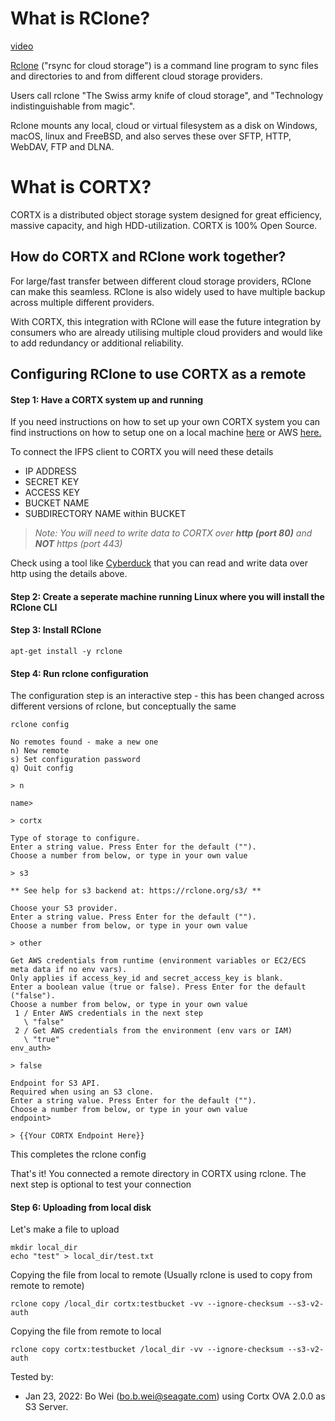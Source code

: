 # What is RClone?

[video](https://vimeo.com/582062188)

[Rclone](https://github.com/rclone/rclone) ("rsync for cloud storage") is a command line program to sync files and directories to and from different cloud storage providers.

Users call rclone "The Swiss army knife of cloud storage", and "Technology indistinguishable from magic".

Rclone mounts any local, cloud or virtual filesystem as a disk on Windows, macOS, linux and FreeBSD, and also serves these over SFTP, HTTP, WebDAV, FTP and DLNA.

# What is CORTX?

CORTX is a distributed object storage system designed for great efficiency, massive capacity, and high HDD-utilization. CORTX is 100% Open Source.

## How do CORTX and RClone work together?

For large/fast transfer between different cloud storage providers, RClone can make this seamless. RClone is also widely used to have multiple backup across multiple different providers.

With CORTX, this integration with RClone will ease the future integration by consumers who are already utilising multiple cloud providers and would like to add redundancy or additional reliability.

## Configuring RClone to use CORTX as a remote

#### Step 1: Have a CORTX system up and running

If you need instructions on how to set up your own CORTX system you can find instructions on how to setup one on a local machine [here](https://github.com/Seagate/cortx/blob/main/doc/ova/1.0.4/CORTX_on_Open_Virtual_Appliance.rst) or AWS [here.](https://github.com/Seagate/cortx/blob/main/doc/integrations/AWS_EC2.md)

To connect the IFPS client to CORTX you will need these details
* IP ADDRESS
* SECRET KEY
* ACCESS KEY
* BUCKET NAME
* SUBDIRECTORY NAME within BUCKET

> *Note: You will need to write data to CORTX over __http (port 80)__ and __NOT__ https (port 443)*

Check using a tool like [Cyberduck](https://cyberduck.io/) that you can read and write data over http using the details above.

#### Step 2: Create a seperate machine running Linux where you will install the RClone CLI

#### Step 3: Install RClone

```
apt-get install -y rclone
```

#### Step 4: Run rclone configuration

The configuration step is an interactive step - this has been changed across different versions of rclone, but conceptually the same 

```
rclone config
```

```
No remotes found - make a new one
n) New remote
s) Set configuration password
q) Quit config

> n
```

```
name>

> cortx
```

```
Type of storage to configure.
Enter a string value. Press Enter for the default ("").
Choose a number from below, or type in your own value

> s3
```

```
** See help for s3 backend at: https://rclone.org/s3/ **

Choose your S3 provider.
Enter a string value. Press Enter for the default ("").
Choose a number from below, or type in your own value

> other
```

```
Get AWS credentials from runtime (environment variables or EC2/ECS meta data if no env vars).
Only applies if access_key_id and secret_access_key is blank.
Enter a boolean value (true or false). Press Enter for the default ("false").
Choose a number from below, or type in your own value
 1 / Enter AWS credentials in the next step
   \ "false"
 2 / Get AWS credentials from the environment (env vars or IAM)
   \ "true"
env_auth>

> false
```

```
Endpoint for S3 API.
Required when using an S3 clone.
Enter a string value. Press Enter for the default ("").
Choose a number from below, or type in your own value
endpoint> 

> {{Your CORTX Endpoint Here}} 
```

This completes the rclone config

That's it! You connected a remote directory in CORTX using rclone. The next step is optional to test your connection

#### Step 6: Uploading from local disk 

Let's make a file to upload
```
mkdir local_dir
echo "test" > local_dir/test.txt
```

Copying the file from local to remote (Usually rclone is used to copy from remote to remote)
```
rclone copy /local_dir cortx:testbucket -vv --ignore-checksum --s3-v2-auth
```

Copying the file from remote to local
```
rclone copy cortx:testbucket /local_dir -vv --ignore-checksum --s3-v2-auth
```

Tested by:

- Jan 23, 2022: Bo Wei (bo.b.wei@seagate.com) using Cortx OVA 2.0.0 as S3 Server.
